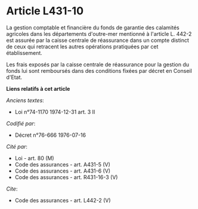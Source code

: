 # Article L431-10

La gestion comptable et financière du fonds de garantie des calamités agricoles dans les départements d'outre-mer mentionné à
l'article L. 442-2 est assurée par la caisse centrale de réassurance dans un compte distinct de ceux qui retracent les autres
opérations pratiquées par cet établissement.

Les frais exposés par la caisse centrale de réassurance pour la gestion du fonds lui sont remboursés dans des conditions
fixées par décret en Conseil d'Etat.

**Liens relatifs à cet article**

_Anciens textes_:

  - Loi n°74-1170 1974-12-31 art. 3 II

_Codifié par_:

  - Décret n°76-666 1976-07-16

_Cité par_:

  - Loi - art. 80 (M)
  - Code des assurances - art. A431-5 (V)
  - Code des assurances - art. A431-6 (V)
  - Code des assurances - art. R431-16-3 (V)

_Cite_:

  - Code des assurances - art. L442-2 (V)
